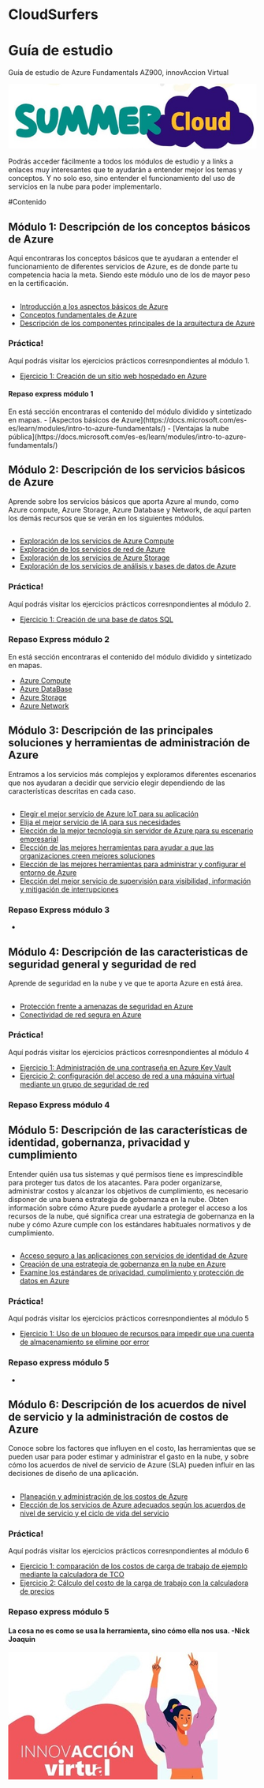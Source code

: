 <h1>CloudSurfers</h1>

# Guía de estudio 
Guía de estudio de Azure Fundamentals AZ900, innovAccion Virtual

![intro](media/summer-Cloud.jpg)

<p>
  Podrás acceder fácilmente a todos los módulos de estudio y a links a enlaces muy interesantes que te ayudarán a entender mejor los temas y conceptos.
  Y no solo eso, sino entender el funcionamiento del uso de servicios en la nube para poder implementarlo. 
</p>

#Contenido

## Módulo 1: Descripción de los conceptos básicos de Azure
 
Aqui encontraras los conceptos básicos que te ayudaran a entender el funcionamiento de diferentes servicios de Azure, es de donde parte tu competencia hacia la meta. Siendo este módulo uno de los de mayor peso en la certificación.
##
- [Introducción a los aspectos básicos de Azure
](https://docs.microsoft.com/es-es/learn/modules/intro-to-azure-fundamentals/)
- [Conceptos fundamentales de Azure
](https://docs.microsoft.com/es-mx/learn/modules/fundamental-azure-concepts/)
- [Descripción de los componentes principales de la arquitectura de Azure
](https://docs.microsoft.com/es-mx/learn/modules/azure-architecture-fundamentals/)

### Práctica!
Aquí podrás visitar los ejercicios prácticos corresnpondientes al módulo 1.
- [Ejercicio 1: Creación de un sitio web hospedado en Azure](https://docs.microsoft.com/es-es/learn/modules/azure-architecture-fundamentals/exercise-create-website)

<h4 style="color: #blue;">Repaso express módulo 1</h4>
En está sección encontraras el contenido del módulo dividido y sintetizado en mapas.
- [Aspectos básicos de Azure](https://docs.microsoft.com/es-es/learn/modules/intro-to-azure-fundamentals/)
- [Ventajas la nube pública](https://docs.microsoft.com/es-es/learn/modules/intro-to-azure-fundamentals/)

## Módulo 2: Descripción de los servicios básicos de Azure
Aprende sobre los servicios básicos que aporta Azure al mundo, como Azure compute, Azure Storage, Azure Database y Network, de aquí parten los demás recursos que se verán en los siguientes módulos.
##
- [Exploración de los servicios de Azure Compute
](https://docs.microsoft.com/es-mx/learn/modules/azure-compute-fundamentals/)
- [Exploración de los servicios de red de Azure
](https://docs.microsoft.com/es-mx/learn/modules/azure-networking-fundamentals/)
- [Exploración de los servicios de Azure Storage
](https://docs.microsoft.com/es-mx/learn/modules/azure-storage-fundamentals/)
- [Exploración de los servicios de análisis y bases de datos de Azure
](https://docs.microsoft.com/es-mx/learn/modules/azure-database-fundamentals/)

### Práctica!
Aquí podrás visitar los ejercicios prácticos corresnpondientes al módulo 2.
- [Ejercicio 1: Creación de una base de datos SQL](https://docs.microsoft.com/es-es/learn/modules/azure-database-fundamentals/exercise-create-sql-database)

### Repaso Express módulo 2
En está sección encontraras el contenido del módulo dividido y sintetizado en mapas.
- [Azure Compute](https://coggle.it/diagram/YLu3_bd55WTK4Mif/t/azure-compute/0c171a2b65f0fadb4abf09e3b885fd168ace18bda37671fb68c20e42107e7e20)
- [Azure DataBase](media/Mapas/M2-Azure_DataBase.pdf)
- [Azure Storage](media/Mapas/M2-Azure_Storage.pdf)
- [Azure Network](media/Mapas/M2-Red_de_Azure.pdf)

## Módulo 3: Descripción de las principales soluciones y herramientas de administración de Azure
Entramos a los servicios más complejos y exploramos diferentes escenarios que nos ayudaran a decidir que servicio elegir dependiendo de las características descritas en cada caso.

##
- [Elegir el mejor servicio de Azure IoT para su aplicación
](https://docs.microsoft.com/es-mx/learn/modules/iot-fundamentals/)
- [Elija el mejor servicio de IA para sus necesidades
](https://docs.microsoft.com/es-mx/learn/modules/ai-machine-learning-fundamentals/)
- [Elección de la mejor tecnología sin servidor de Azure para su escenario empresarial
](https://docs.microsoft.com/es-mx/learn/modules/serverless-fundamentals/)
- [Elección de las mejores herramientas para ayudar a que las organizaciones creen mejores soluciones
](https://docs.microsoft.com/es-mx/learn/modules/azure-devops-devtest-labs/)
- [Elección de las mejores herramientas para administrar y configurar el entorno de Azure
](https://docs.microsoft.com/es-mx/learn/modules/management-fundamentals/)
- [Elección del mejor servicio de supervisión para visibilidad, información y mitigación de interrupciones
](https://docs.microsoft.com/es-mx/learn/modules/monitoring-fundamentals/)
 
### Repaso Express módulo 3
- 
## Módulo 4: Descripción de las caracteristicas de seguridad general y seguridad de red
Aprende de seguridad en la nube y ve que te aporta Azure en está área.

##
- [Protección frente a amenazas de seguridad en Azure
](https://docs.microsoft.com/es-mx/learn/modules/protect-against-security-threats-azure/)
- [Conectividad de red segura en Azure
](https://docs.microsoft.com/es-mx/learn/modules/secure-network-connectivity-azure/)

### Práctica!
Aquí podrás visitar los ejercicios prácticos corresnpondientes al módulo 4
- [Ejercicio 1: Administración de una contraseña en Azure Key Vault](https://docs.microsoft.com/es-es/learn/modules/protect-against-security-threats-azure/5-manage-password-key-vault)
- [Ejercicio 2: configuración del acceso de red a una máquina virtual mediante un grupo de seguridad de red](https://docs.microsoft.com/es-es/learn/modules/secure-network-connectivity-azure/6-configure-access-network-security-group)
### Repaso Express módulo 4

## Módulo 5: Descripción de las características de identidad, gobernanza, privacidad y cumplimiento

Entender quién usa tus sistemas y qué permisos tiene es imprescindible para proteger tus datos de los atacantes. Para poder organizarse, administrar costos y alcanzar los objetivos de cumplimiento, es necesario disponer de una buena estrategia de gobernanza en la nube.
Obten información sobre cómo Azure puede ayudarle a proteger el acceso a los recursos de la nube, qué significa crear una estrategia de gobernanza en la nube y cómo Azure cumple con los estándares habituales normativos y de cumplimiento.

##
- [Acceso seguro a las aplicaciones con servicios de identidad de Azure
](https://docs.microsoft.com/es-mx/learn/modules/secure-access-azure-identity-services/)
- [Creación de una estrategia de gobernanza en la nube en Azure
](https://docs.microsoft.com/es-mx/learn/modules/build-cloud-governance-strategy-azure/)
- [Examine los estándares de privacidad, cumplimiento y protección de datos en Azure
](https://docs.microsoft.com/es-mx/learn/modules/examine-privacy-compliance-data-protection-standards/)

### Práctica!
Aquí podrás visitar los ejercicios prácticos corresnpondientes al módulo 5
- [Ejercicio 1: Uso de un bloqueo de recursos para impedir que una cuenta de almacenamiento se elimine por error](https://docs.microsoft.com/es-es/learn/modules/build-cloud-governance-strategy-azure/6-protect-storage-account-resource-lock)

### Repaso express módulo 5
- 

## Módulo 6: Descripción de los acuerdos de nivel de servicio y la administración de costos de Azure
Conoce sobre los factores que influyen en el costo, las herramientas que se pueden usar para poder estimar y administrar el gasto en la nube, y sobre cómo los acuerdos de nivel de servicio de Azure (SLA) pueden influir en las decisiones de diseño de una aplicación.

##
- [Planeación y administración de los costos de Azure
](https://docs.microsoft.com/es-mx/learn/modules/plan-manage-azure-costs/)
- [Elección de los servicios de Azure adecuados según los acuerdos de nivel de servicio y el ciclo de vida del servicio
](https://docs.microsoft.com/es-mx/learn/modules/choose-azure-services-sla-lifecycle/)

### Práctica!
Aquí podrás visitar los ejercicios prácticos corresnpondientes al módulo 6
- [Ejercicio 1: comparación de los costos de carga de trabajo de ejemplo mediante la calculadora de TCO](https://docs.microsoft.com/es-es/learn/modules/plan-manage-azure-costs/3-compare-workload-costs-tco-calculator)
- [Ejercicio 2: Cálculo del costo de la carga de trabajo con la calculadora de precios](https://docs.microsoft.com/es-es/learn/modules/plan-manage-azure-costs/5-estimate-workload-cost-pricing-calculator)

### Repaso express módulo 5



#### La cosa no es como se usa la herramienta, sino cómo ella nos usa. -Nick Joaquin

![intro](media/innovAccion.jpg)
